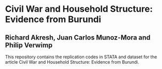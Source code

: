 # Civil War and Household Structure: Evidence from Burundi
## Richard Akresh, Juan Carlos Munoz-Mora and Philip Verwimp

This repository contains the replication codes in STATA and dataset for the article Civil War and Household Structure: Evidence from Burundi.
